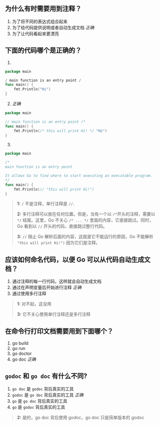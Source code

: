 ## 为什么有时需要用到注释？

1. 为了将不同的表达式组合起来
2. 为了给代码提供说明或者自动生成文档 _正确_
3. 为了让代码看起来更漂亮

## 下面的代码哪个是正确的？

1.

```go
package main

/ main function is an entry point /
func main() {
    fmt.Println("Hi")
}
```

2. _正确_

```go
package main

// main function is an entry point /*
func main() {
    fmt.Println(/* this will print Hi! */ "Hi")
}
```

3.

```go
package main

/*
main function is an entry point

It allows Go to find where to start executing an executable program.
*/
func main() {
    fmt.Println(// "this will print Hi!")
}
```

> **1:** `/` 不是注释，单行注释是 `//`.
>
> **2:** 多行注释可以放在任何位置。但是，当有一个以 `/*`开头的注释，需要以 `*/` 结尾。这里，Go 不关心 `/* ... */` 里面的内容，它直接跳过。同时，Go 看到以 `//` 开头的代码，直接跳过整行代码。
>
> **3:** `//` 阻止 Go 解析后面的内容，这就是它不能运行的原因，Go 不能解析 `"this will print Hi!")` 因为它们是注释。

## 应该如何命名代码，以便 Go 可以从代码自动生成文档？

1. 通过注释的每一行代码，这样就会自动生成文档
2. 通过在声明变量后开始进行注释 _正确_
3. 通过使用多行注释

> **1:** 对不起，这没用
>
> **3:** 它不关心使用单行注释还是多行注释

## 在命令行打印文档需要用到下面哪个？

1. go build
2. go run
3. go doctor
4. go doc _正确_

## `godoc` 和 `go doc` 有什么不同?

1. `go doc` 是 `godoc` 背后真实的工具
2. `godoc` 是 `go doc` 背后真实的工具 _正确_
3. `go` 是 `go doc` 背后真实的工具
4. `go` 是 `godoc` 背后真实的工具

> **2:** 是的，go doc 背后使用 godoc，go doc 只是简单版本的 godoc
